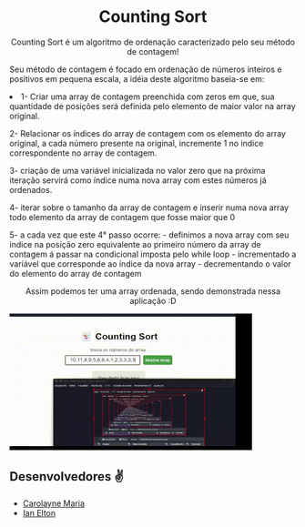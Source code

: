 <h1 align="center">Counting Sort</h1>

<p align="center">Counting Sort é um algoritmo de ordenação caracterizado pelo seu método de contagem!</p>



<p>Seu método de contagem é focado em ordenação de números inteiros e positivos em pequena escala, a idéia deste algoritmo baseia-se em:</p>


<li>
  1- Criar uma array de contagem preenchida com zeros em que, sua quantidade de posições será definida pelo elemento de maior valor na array original.
  
  2- Relacionar os índices do array de contagem com os elemento do array original, a cada número presente na original, incremente 1 no indice correspondente no array de contagem.

  3- criação de uma variável inicializada no valor zero que na próxima iteração servirá como índice numa nova array com estes números já ordenados. 
  
  4- iterar sobre o tamanho da array de contagem e inserir numa nova array todo elemento da array de contagem que fosse maior que 0 

  5- a cada vez que este 4° passo ocorre:
    - definimos a nova array com seu indice na posição zero equivalente ao primeiro número da array de contagem á passar na condicional imposta pelo while loop
    - incrementado a variável que corresponde ao índice da nova array 
    - decrementando o valor do elemento do array de contagem
</li>

<p align="center">Assim podemos ter uma array ordenada, sendo demonstrada nessa aplicação :D</p>



![counting-sort-gif](https://github.com/CarolayneMR/Counting_Sort/blob/main/arquivos/counting.gif)


## Desenvolvedores ✌

* [Carolayne Maria](https://github.com/CarolayneMR)
* [Ian Elton](https://github.com/ianq1w1)
